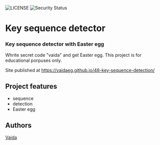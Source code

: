 ![LICENSE](https://img.shields.io/badge/license-MIT-blue.svg?style=flat-square)
![Security Status](https://img.shields.io/security-headers?label=Security&url=https%3A%2F%2Fgithub.com&style=flat-square)

# Key sequence detector
### Key sequence detector with Easter egg

Whrite secret code "vaida" and get Easter egg.
This project is for educational porpuses only.

Site published at https://vaidaeg.github.io/48-key-sequence-detection/

## Project features
- sequence
- detection
- Easter egg

## Authors
[Vaida](https://github.com/VaidaEG)